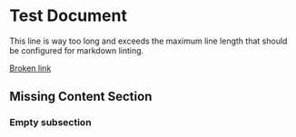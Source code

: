# Test Document

This line is way too long and exceeds the maximum line length that should be configured for markdown linting.

[Broken link](http://nonexistent-domain-12345.com)

## Missing Content Section

### Empty subsection
